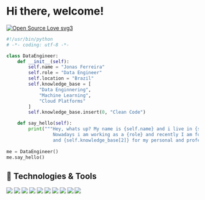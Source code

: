 # Hi there, welcome!

[![Open Source Love svg3](https://badges.frapsoft.com/os/v3/open-source.svg?v=103)](https://github.com/ellerbrock/open-source-badges/)


```python
#!/usr/bin/python
# -*- coding: utf-8 -*-

class DataEngineer:
    def __init__(self):
        self.name = "Jonas Ferreira"
        self.role = "Data Engineer"
        self.location = "Brazil"
        self.knowledge_base = [
            "Data Enginnering",
            "Machine Learning",
            "Cloud Platforms"
        ]
        self.knowledge_base.insert(0, "Clean Code")

    def say_hello(self):
        print("""Hey, whats up? My name is {self.name} and i live in {self.location}. 
                 Nowadays i am working as a {role} and recently I am focusing on {self.knowledge_base[0]} 
                 and {self.knowledge_base[2]} for my personal and professional growth.""")
       
me = DataEngineer()
me.say_hello()

```

## 🔧 Technologies & Tools

![](https://img.shields.io/badge/OS-Linux-informational?style=flat&logo=linux&logoColor=white&color=blueviolet)
![](https://img.shields.io/badge/Editor-VS_Code-informational?style=flat&logo=visual-studio-code&logoColor=white&color=blueviolet)
![](https://img.shields.io/badge/Code-Python-informational?style=flat&logo=python&logoColor=white&color=blueviolet)
![](https://img.shields.io/badge/Shell-Bash-informational?style=flat&logo=gnu-bash&logoColor=white&color=blueviolet)
![](https://img.shields.io/badge/Tools-PostgreSQL-informational?style=flat&logo=postgresql&logoColor=white&color=blueviolet)
![](https://img.shields.io/badge/Tools-MySQL-informational?style=flat&logo=mysql&logoColor=white&color=blueviolet)
![](https://img.shields.io/badge/Tools-Docker-informational?style=flat&logo=docker&logoColor=white&color=blueviolet)
![](https://img.shields.io/badge/Tools-GCP-informational?style=flat&logo=google&logoColor=white&color=blueviolet)
![](https://img.shields.io/badge/Tools-AWS-informational?style=flat&logo=amazon&logoColor=white&color=blueviolet)
![](https://img.shields.io/badge/Tools-Azure-informational?style=flat&logo=microsoft&logoColor=white&color=blueviolet)

